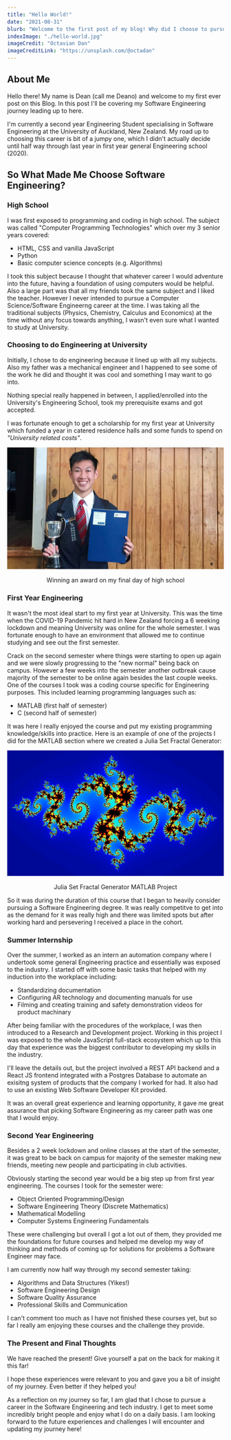 ```yaml
---
title: "Hello World!"
date: "2021-08-31"
blurb: "Welcome to the first post of my blog! Why did I choose to pursue a career in Software Engineering? Get to know more about me and my journey up to now."
indexImage: "./hello-world.jpg"
imageCredit: "Octavian Dan"
imageCreditLink: "https://unsplash.com/@octadan"
---
```


## About Me

Hello there! My name is Dean (call me Deano) and welcome to my first ever post on this Blog. In this post I'll be covering my Software Engineering journey leading up to here.

I'm currently a second year Engineering Student specialising in Software Engineering at the University of Auckland, New Zealand. My road up to choosing this career is bit of a jumpy one, which I didn't actually decide until half way through last year in first year general Engineering school (2020).

## So What Made Me Choose Software Engineering?

### High School

I was first exposed to programming and coding in high school. The subject was called "Computer Programming Technologies" which over my 3 senior years covered:

- HTML, CSS and vanilla JavaScript
- Python
- Basic computer science concepts (e.g. Algorithms)

I took this subject because I thought that whatever career I would adventure into the future, having a foundation of using computers would be helpful. Also a large part was that all my friends took the same subject and I liked the teacher. However I never intended to pursue a Computer Science/Software Engineerng career at the time. I was taking all the traditional subjects (Physics, Chemistry, Calculus and Economics) at the time without any focus towards anything, I wasn't even sure what I wanted to study at University.

### Choosing to do Engineering at University

Initially, I chose to do engineering because it lined up with all my subjects. Also my father was a mechanical engineer and I happened to see some of the work he did and thought it was cool and something I may want to go into.

Nothing special really happened in between, I applied/enrolled into the University's Engineering School, took my prerequisite exams and got accepted.

I was fortunate enough to get a scholarship for my first year at University which funded a year in catered residence halls and some funds to spend on *"University related costs"*.

![Prize Giving Award Winner](prize-giving.jpg)
<p align="center" class="caption" style="font-size: 0.875rem">Winning an award on my final day of high school<p>

### First Year Engineering

It wasn't the most ideal start to my first year at University. This was the time when the COVID-19 Pandemic hit hard in New Zealand forcing a 6 weeking lockdown and meaning University was online for the whole semester. I was fortunate enough to have an environment that allowed me to continue studying and see out the first semester.

Crack on the second semester where things were starting to open up again and we were slowly progressing to the "new normal" being back on campus. However a few weeks into the semester another outbreak cause majority of the semester to be online again besides the last couple weeks. One of the courses I took was a coding course specific for Engineering purposes. This included learning programming languages such as:

- MATLAB (first half of semester)
- C (second half of semester)

It was here I really enjoyed the course and put my existing programming knowledge/skills into practice. Here is an example of one of the projects I did for the MATLAB section where we created a Julia Set Fractal Generator:

![Julia Fractal Generator](julia-fractal.jpg)
<p align="center" class="caption"  style="font-size: 0.875rem">Julia Set Fractal Generator MATLAB Project<p>

So it was during the duration of this course that I began to heavily consider pursuing a Software Engineering degree. It was really competitve to get into as the demand for it was really high and there was limited spots but after working hard and persevering I received a place in the cohort.

### Summer Internship

Over the summer, I worked as an intern an automation company where I undertook some general Engineering practice and essentially was exposed to the industry. I started off with some basic tasks that helped with my induction into the workplace including:

- Standardizing documentation
- Configuring AR technology and documenting manuals for use
- Filming and creating training and safety demonstration videos for product machinary

After being familiar with the procedures of the workplace, I was then introduced to a Research and Development project. Working in this project I was exposed to the whole JavaScript full-stack ecosystem which up to this day that experience was the biggest contributor to developing my skills in the industry.

I'll leave the details out, but the project involved a REST API backend and a React JS frontend integrated with a Postgres Database to automate an exisitng system of products that the company I worked for had. It also had to use an existing Web Software Developer Kit provided.

It was an overall great experience and learning opportunity, it gave me great assurance that picking Software Engineering as my career path was one that I would enjoy.

### Second Year Engineering

Besides a 2 week lockdown and online classes at the start of the semester, it was great to be back on campus for majority of the semester making new friends, meeting new people and participating in club activities.

Obviously starting the second year would be a big step up from first year engineering. The courses I took for the semester were:

- Object Oriented Programming/Design
- Software Engineering Theory (Discrete Mathematics)
- Mathematical Modelling
- Computer Systems Engineering Fundamentals

These were challenging but overall I got a lot out of them, they provided me the foundations for future courses and helped me develop my way of thinking and methods of coming up for solutions for problems a Software Engineer may face.

I am currently now half way through my second semester taking:

- Algorithms and Data Structures (Yikes!)
- Software Engineering Design
- Software Quality Assurance
- Professional Skills and Communication

I can't comment too much as I have not finished these courses yet, but so far I really am enjoying these courses and the challenge they provide.

### The Present and Final Thoughts

We have reached the present! Give yourself a pat on the back for making it this far!

I hope these experiences were relevant to you and gave you a bit of insight of my journey. Even better if they helped you!

As a reflection on my journey so far, I am glad that I chose to pursue a career in the Software Engineering and tech industry. I get to meet some incredibly bright people and enjoy what I do on a daily basis. I am looking forward to the future experiences and challenges I will encounter and updating my journey here!
